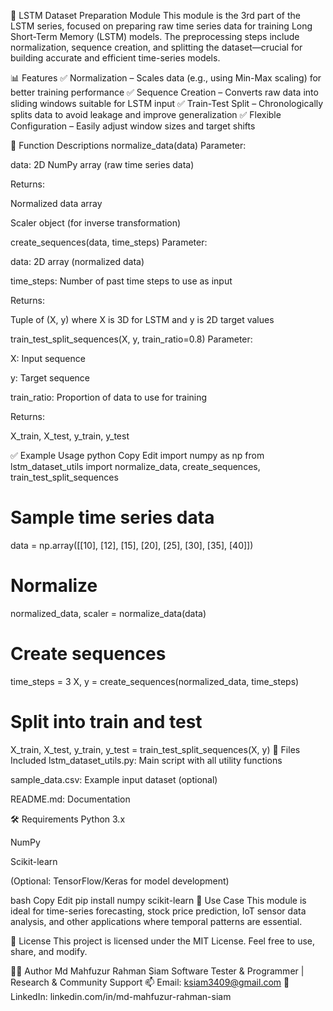 🧪 LSTM Dataset Preparation Module
This module is the 3rd part of the LSTM series, focused on preparing raw time series data for training Long Short-Term Memory (LSTM) models. The preprocessing steps include normalization, sequence creation, and splitting the dataset—crucial for building accurate and efficient time-series models.

📊 Features
✅ Normalization – Scales data (e.g., using Min-Max scaling) for better training performance
✅ Sequence Creation – Converts raw data into sliding windows suitable for LSTM input
✅ Train-Test Split – Chronologically splits data to avoid leakage and improve generalization
✅ Flexible Configuration – Easily adjust window sizes and target shifts

🧩 Function Descriptions
normalize_data(data)
Parameter:

data: 2D NumPy array (raw time series data)

Returns:

Normalized data array

Scaler object (for inverse transformation)

create_sequences(data, time_steps)
Parameter:

data: 2D array (normalized data)

time_steps: Number of past time steps to use as input

Returns:

Tuple of (X, y) where X is 3D for LSTM and y is 2D target values

train_test_split_sequences(X, y, train_ratio=0.8)
Parameter:

X: Input sequence

y: Target sequence

train_ratio: Proportion of data to use for training

Returns:

X_train, X_test, y_train, y_test

✅ Example Usage
python
Copy
Edit
import numpy as np
from lstm_dataset_utils import normalize_data, create_sequences, train_test_split_sequences

# Sample time series data
data = np.array([[10], [12], [15], [20], [25], [30], [35], [40]])

# Normalize
normalized_data, scaler = normalize_data(data)

# Create sequences
time_steps = 3
X, y = create_sequences(normalized_data, time_steps)

# Split into train and test
X_train, X_test, y_train, y_test = train_test_split_sequences(X, y)
📁 Files Included
lstm_dataset_utils.py: Main script with all utility functions

sample_data.csv: Example input dataset (optional)

README.md: Documentation

🛠 Requirements
Python 3.x

NumPy

Scikit-learn

(Optional: TensorFlow/Keras for model development)

bash
Copy
Edit
pip install numpy scikit-learn
📌 Use Case
This module is ideal for time-series forecasting, stock price prediction, IoT sensor data analysis, and other applications where temporal patterns are essential.

📃 License
This project is licensed under the MIT License. Feel free to use, share, and modify.

🙋‍♂️ Author
Md Mahfuzur Rahman Siam
Software Tester & Programmer | Research & Community Support
📫 Email: ksiam3409@gmail.com
🔗 LinkedIn: linkedin.com/in/md-mahfuzur-rahman-siam

